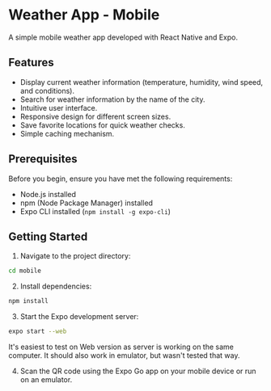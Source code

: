 # Weather App - Mobile

A simple mobile weather app developed with React Native and Expo.

## Features

- Display current weather information (temperature, humidity, wind speed, and conditions).
- Search for weather information by the name of the city.
- Intuitive user interface.
- Responsive design for different screen sizes.
- Save favorite locations for quick weather checks.
- Simple caching mechanism.

## Prerequisites

Before you begin, ensure you have met the following requirements:

- Node.js installed
- npm (Node Package Manager) installed
- Expo CLI installed (`npm install -g expo-cli`)

## Getting Started

1. Navigate to the project directory:

```bash
cd mobile
```

2. Install dependencies:

```bash
npm install
```

3. Start the Expo development server:

```bash
expo start --web
```

It's easiest to test on Web version as server is working on the same computer. It should also work in emulator, but wasn't tested that way.

4. Scan the QR code using the Expo Go app on your mobile device or run on an emulator.
